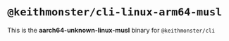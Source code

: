 # `@keithmonster/cli-linux-arm64-musl`

This is the **aarch64-unknown-linux-musl** binary for `@keithmonster/cli`
